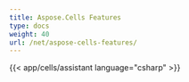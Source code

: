 ```yaml
---
title: Aspose.Cells Features
type: docs
weight: 40
url: /net/aspose-cells-features/
---
```



{{< app/cells/assistant language="csharp" >}}